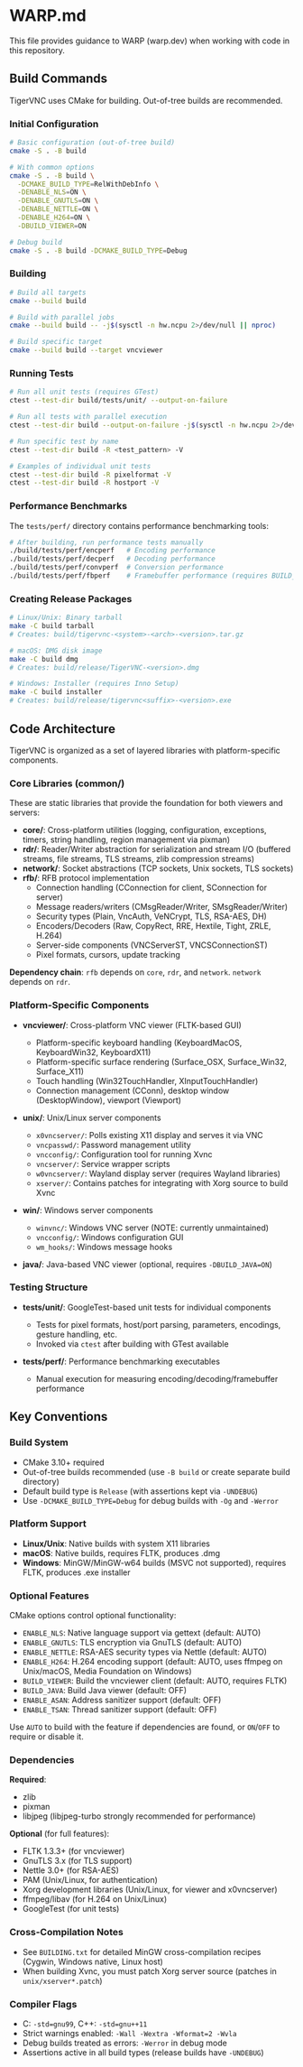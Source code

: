 # WARP.md

This file provides guidance to WARP (warp.dev) when working with code in this repository.

## Build Commands

TigerVNC uses CMake for building. Out-of-tree builds are recommended.

### Initial Configuration

```bash
# Basic configuration (out-of-tree build)
cmake -S . -B build

# With common options
cmake -S . -B build \
  -DCMAKE_BUILD_TYPE=RelWithDebInfo \
  -DENABLE_NLS=ON \
  -DENABLE_GNUTLS=ON \
  -DENABLE_NETTLE=ON \
  -DENABLE_H264=ON \
  -DBUILD_VIEWER=ON

# Debug build
cmake -S . -B build -DCMAKE_BUILD_TYPE=Debug
```

### Building

```bash
# Build all targets
cmake --build build

# Build with parallel jobs
cmake --build build -- -j$(sysctl -n hw.ncpu 2>/dev/null || nproc)

# Build specific target
cmake --build build --target vncviewer
```

### Running Tests

```bash
# Run all unit tests (requires GTest)
ctest --test-dir build/tests/unit/ --output-on-failure

# Run all tests with parallel execution
ctest --test-dir build --output-on-failure -j$(sysctl -n hw.ncpu 2>/dev/null || nproc)

# Run specific test by name
ctest --test-dir build -R <test_pattern> -V

# Examples of individual unit tests
ctest --test-dir build -R pixelformat -V
ctest --test-dir build -R hostport -V
```

### Performance Benchmarks

The `tests/perf/` directory contains performance benchmarking tools:

```bash
# After building, run performance tests manually
./build/tests/perf/encperf   # Encoding performance
./build/tests/perf/decperf   # Decoding performance
./build/tests/perf/convperf  # Conversion performance
./build/tests/perf/fbperf    # Framebuffer performance (requires BUILD_VIEWER=ON)
```

### Creating Release Packages

```bash
# Linux/Unix: Binary tarball
make -C build tarball
# Creates: build/tigervnc-<system>-<arch>-<version>.tar.gz

# macOS: DMG disk image
make -C build dmg
# Creates: build/release/TigerVNC-<version>.dmg

# Windows: Installer (requires Inno Setup)
make -C build installer
# Creates: build/release/tigervnc<suffix>-<version>.exe
```

## Code Architecture

TigerVNC is organized as a set of layered libraries with platform-specific components.

### Core Libraries (common/)

These are static libraries that provide the foundation for both viewers and servers:

- **core/**: Cross-platform utilities (logging, configuration, exceptions, timers, string handling, region management via pixman)
- **rdr/**: Reader/Writer abstraction for serialization and stream I/O (buffered streams, file streams, TLS streams, zlib compression streams)
- **network/**: Socket abstractions (TCP sockets, Unix sockets, TLS sockets)
- **rfb/**: RFB protocol implementation
  - Connection handling (CConnection for client, SConnection for server)
  - Message readers/writers (CMsgReader/Writer, SMsgReader/Writer)
  - Security types (Plain, VncAuth, VeNCrypt, TLS, RSA-AES, DH)
  - Encoders/Decoders (Raw, CopyRect, RRE, Hextile, Tight, ZRLE, H.264)
  - Server-side components (VNCServerST, VNCSConnectionST)
  - Pixel formats, cursors, update tracking

**Dependency chain**: `rfb` depends on `core`, `rdr`, and `network`. `network` depends on `rdr`.

### Platform-Specific Components

- **vncviewer/**: Cross-platform VNC viewer (FLTK-based GUI)
  - Platform-specific keyboard handling (KeyboardMacOS, KeyboardWin32, KeyboardX11)
  - Platform-specific surface rendering (Surface_OSX, Surface_Win32, Surface_X11)
  - Touch handling (Win32TouchHandler, XInputTouchHandler)
  - Connection management (CConn), desktop window (DesktopWindow), viewport (Viewport)

- **unix/**: Unix/Linux server components
  - `x0vncserver/`: Polls existing X11 display and serves it via VNC
  - `vncpasswd/`: Password management utility
  - `vncconfig/`: Configuration tool for running Xvnc
  - `vncserver/`: Service wrapper scripts
  - `w0vncserver/`: Wayland display server (requires Wayland libraries)
  - `xserver/`: Contains patches for integrating with Xorg source to build Xvnc

- **win/**: Windows server components
  - `winvnc/`: Windows VNC server (NOTE: currently unmaintained)
  - `vncconfig/`: Windows configuration GUI
  - `wm_hooks/`: Windows message hooks

- **java/**: Java-based VNC viewer (optional, requires `-DBUILD_JAVA=ON`)

### Testing Structure

- **tests/unit/**: GoogleTest-based unit tests for individual components
  - Tests for pixel formats, host/port parsing, parameters, encodings, gesture handling, etc.
  - Invoked via `ctest` after building with GTest available

- **tests/perf/**: Performance benchmarking executables
  - Manual execution for measuring encoding/decoding/framebuffer performance

## Key Conventions

### Build System

- CMake 3.10+ required
- Out-of-tree builds recommended (use `-B build` or create separate build directory)
- Default build type is `Release` (with assertions kept via `-UNDEBUG`)
- Use `-DCMAKE_BUILD_TYPE=Debug` for debug builds with `-Og` and `-Werror`

### Platform Support

- **Linux/Unix**: Native builds with system X11 libraries
- **macOS**: Native builds, requires FLTK, produces .dmg
- **Windows**: MinGW/MinGW-w64 builds (MSVC not supported), requires FLTK, produces .exe installer

### Optional Features

CMake options control optional functionality:

- `ENABLE_NLS`: Native language support via gettext (default: AUTO)
- `ENABLE_GNUTLS`: TLS encryption via GnuTLS (default: AUTO)
- `ENABLE_NETTLE`: RSA-AES security types via Nettle (default: AUTO)
- `ENABLE_H264`: H.264 encoding support (default: AUTO, uses ffmpeg on Unix/macOS, Media Foundation on Windows)
- `BUILD_VIEWER`: Build the vncviewer client (default: AUTO, requires FLTK)
- `BUILD_JAVA`: Build Java viewer (default: OFF)
- `ENABLE_ASAN`: Address sanitizer support (default: OFF)
- `ENABLE_TSAN`: Thread sanitizer support (default: OFF)

Use `AUTO` to build with the feature if dependencies are found, or `ON`/`OFF` to require or disable it.

### Dependencies

**Required**:
- zlib
- pixman
- libjpeg (libjpeg-turbo strongly recommended for performance)

**Optional** (for full features):
- FLTK 1.3.3+ (for vncviewer)
- GnuTLS 3.x (for TLS support)
- Nettle 3.0+ (for RSA-AES)
- PAM (Unix/Linux, for authentication)
- Xorg development libraries (Unix/Linux, for viewer and x0vncserver)
- ffmpeg/libav (for H.264 on Unix/Linux)
- GoogleTest (for unit tests)

### Cross-Compilation Notes

- See `BUILDING.txt` for detailed MinGW cross-compilation recipes (Cygwin, Windows native, Linux host)
- When building Xvnc, you must patch Xorg server source (patches in `unix/xserver*.patch`)

### Compiler Flags

- C: `-std=gnu99`, C++: `-std=gnu++11`
- Strict warnings enabled: `-Wall -Wextra -Wformat=2 -Wvla`
- Debug builds treated as errors: `-Werror` in debug mode
- Assertions active in all build types (release builds have `-UNDEBUG`)
